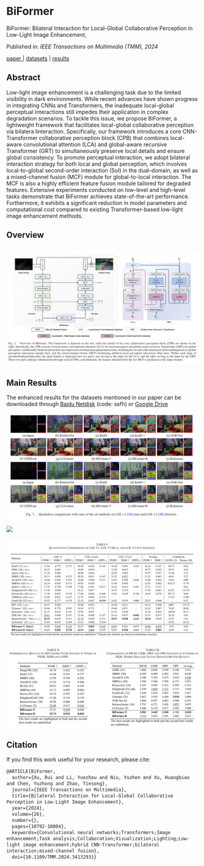 # BiFormer

BiFormer: Bilateral Interaction for Local-Global Collaborative Perception in Low-Light Image Enhancement,&#x20;

Published in: *IEEE Transactions on Multimedia (TMM), 2024*

[paper ](10.1109/TMM.2024.3413293)| [datasets](https://pan.baidu.com/s/12g91-HIxCdq36DV-Pt8wvQ?pwd=ssfh) | [results](https://pan.baidu.com/s/12g91-HIxCdq36DV-Pt8wvQ?pwd=ssfh)

## Abstract

Low-light image enhancement is a challenging task due to the limited visibility in dark environments. While recent advances have shown progress in integrating CNNs and Transformers, the inadequate local-global perceptual interactions still impedes their application in complex degradation scenarios. To tackle this issue, we propose BiFormer, a lightweight framework that facilitates local-global collaborative perception via bilatera linteraction. Specifically, our framework introduces a core CNN-Transformer collaborative perception block (CPB) that combines local-aware convolutional attention (LCA) and global-aware recursive Transformer (GRT) to simultaneously preserve local details and ensure global consistency. To promote perceptual interaction, we adopt bilateral interaction strategy for both local and global perception, which involves local-to-global second-order interaction (SoI) in the dual-domain, as well as a mixed-channel fusion (MCF) module for global-to-local interaction. The MCF is also a highly efficient feature fusion module tailored for degraded features. Extensive experiments conducted on low-level and high-level tasks demonstrate that BiFormer achieves state-of-the-art performance. Furthermore, it exhibits a significant reduction in model parameters and computational cost compared to existing Transformer-based low-light image enhancement methods.

## Overview

## ![](README_md_files/d1df7540-aa6b-11ef-90fb-6d0a30377dbd.jpeg?v=1\&type=image)

## Main Results

The enhanced results for the datasets mentioned in our paper can be downloaded through [Baidu Netdisk](https://pan.baidu.com/s/12g91-HIxCdq36DV-Pt8wvQ?pwd=ssfh) (code: ssfh) or  [Google Drive](https://drive.google.com/drive/folders/1g_LD_NHYz37jvM4T-RicTAQOeNMuFyP5?usp=sharing)



![](README_md_files/cc9da200-aa6b-11ef-90fb-6d0a30377dbd.jpeg?v=1\&type=image)

![](Markdown_md_files/3c557950-aa68-11ef-bb2f-c988c75e935b.jpeg?v=1\&type=image)

![](README_md_files/c11ab3f0-aa6b-11ef-90fb-6d0a30377dbd.jpeg?v=1\&type=image)



![](README_md_files/c52cb9c0-aa6b-11ef-90fb-6d0a30377dbd.jpeg?v=1\&type=image)



## Citation

If you find this work useful for your research, please cite:

    @ARTICLE{BiFormer,
      author={Xu, Rui and Li, Yuezhou and Niu, Yuzhen and Xu, Huangbiao and Chen, Yuzhong and Zhao, Tiesong},
      journal={IEEE Transactions on Multimedia}, 
      title={Bilateral Interaction for Local-Global Collaborative Perception in Low-Light Image Enhancement}, 
      year={2024},
      volume={26},
      number={},
      pages={10792-10804},
      keywords={Convolutional neural networks;Transformers;Image enhancement;Task analysis;Collaboration;Visualization;Lighting;Low-light image enhancement;hybrid CNN-Transformer;bilateral interaction;mixed-channel fusion},
      doi={10.1109/TMM.2024.3413293}}

